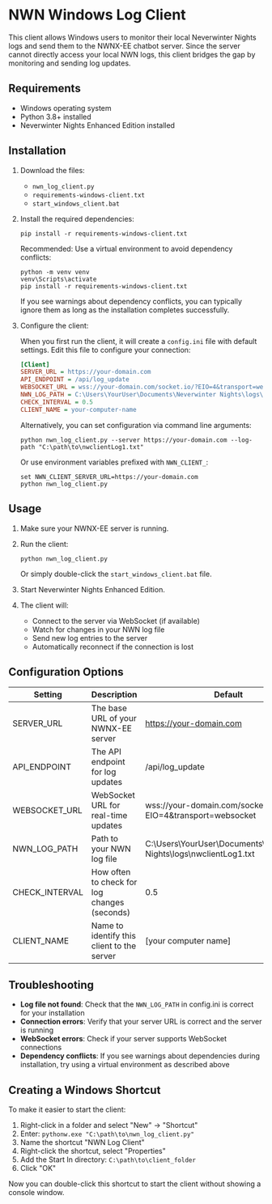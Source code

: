 # NWN Windows Log Client

This client allows Windows users to monitor their local Neverwinter Nights logs and send them to the NWNX-EE chatbot server. Since the server cannot directly access your local NWN logs, this client bridges the gap by monitoring and sending log updates.

## Requirements

- Windows operating system
- Python 3.8+ installed
- Neverwinter Nights Enhanced Edition installed

## Installation

1. Download the files:
   - `nwn_log_client.py`
   - `requirements-windows-client.txt`
   - `start_windows_client.bat`

2. Install the required dependencies:
   ```
   pip install -r requirements-windows-client.txt
   ```

   Recommended: Use a virtual environment to avoid dependency conflicts:
   ```
   python -m venv venv
   venv\Scripts\activate
   pip install -r requirements-windows-client.txt
   ```

   If you see warnings about dependency conflicts, you can typically ignore them as long as the installation completes successfully.

3. Configure the client:
   
   When you first run the client, it will create a `config.ini` file with default settings.
   Edit this file to configure your connection:

   ```ini
   [Client]
   SERVER_URL = https://your-domain.com
   API_ENDPOINT = /api/log_update
   WEBSOCKET_URL = wss://your-domain.com/socket.io/?EIO=4&transport=websocket
   NWN_LOG_PATH = C:\Users\YourUser\Documents\Neverwinter Nights\logs\nwclientLog1.txt
   CHECK_INTERVAL = 0.5
   CLIENT_NAME = your-computer-name
   ```

   Alternatively, you can set configuration via command line arguments:
   ```
   python nwn_log_client.py --server https://your-domain.com --log-path "C:\path\to\nwclientLog1.txt"
   ```

   Or use environment variables prefixed with `NWN_CLIENT_`:
   ```
   set NWN_CLIENT_SERVER_URL=https://your-domain.com
   python nwn_log_client.py
   ```

## Usage

1. Make sure your NWNX-EE server is running.

2. Run the client:
   ```
   python nwn_log_client.py
   ```

   Or simply double-click the `start_windows_client.bat` file.

3. Start Neverwinter Nights Enhanced Edition.

4. The client will:
   - Connect to the server via WebSocket (if available)
   - Watch for changes in your NWN log file
   - Send new log entries to the server
   - Automatically reconnect if the connection is lost

## Configuration Options

| Setting | Description | Default |
|---------|-------------|---------|
| SERVER_URL | The base URL of your NWNX-EE server | https://your-domain.com |
| API_ENDPOINT | The API endpoint for log updates | /api/log_update |
| WEBSOCKET_URL | WebSocket URL for real-time updates | wss://your-domain.com/socket.io/?EIO=4&transport=websocket |
| NWN_LOG_PATH | Path to your NWN log file | C:\Users\YourUser\Documents\Neverwinter Nights\logs\nwclientLog1.txt |
| CHECK_INTERVAL | How often to check for log changes (seconds) | 0.5 |
| CLIENT_NAME | Name to identify this client to the server | [your computer name] |

## Troubleshooting

- **Log file not found**: Check that the `NWN_LOG_PATH` in config.ini is correct for your installation
- **Connection errors**: Verify that your server URL is correct and the server is running
- **WebSocket errors**: Check if your server supports WebSocket connections
- **Dependency conflicts**: If you see warnings about dependencies during installation, try using a virtual environment as described above

## Creating a Windows Shortcut

To make it easier to start the client:

1. Right-click in a folder and select "New" → "Shortcut"
2. Enter: `pythonw.exe "C:\path\to\nwn_log_client.py"`
3. Name the shortcut "NWN Log Client"
4. Right-click the shortcut, select "Properties"
5. Add the Start In directory: `C:\path\to\client_folder`
6. Click "OK"

Now you can double-click this shortcut to start the client without showing a console window. 